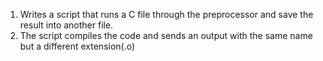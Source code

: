 1. Writes a script that runs a C file through the preprocessor and save the result into another file.
2. The script compiles the code and sends an output with the same name but a different extension(.o)
